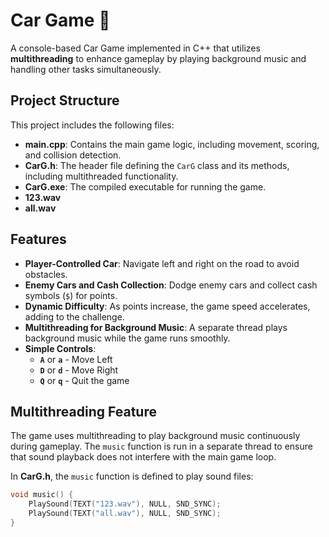 # Car Game 🚗

A console-based Car Game implemented in C++ that utilizes **multithreading** to enhance gameplay by playing background music and handling other tasks simultaneously.

## Project Structure
This project includes the following files:
- **main.cpp**: Contains the main game logic, including movement, scoring, and collision detection.
- **CarG.h**: The header file defining the `CarG` class and its methods, including multithreaded functionality.
- **CarG.exe**: The compiled executable for running the game.
- **123.wav**
- **all.wav**
## Features
- **Player-Controlled Car**: Navigate left and right on the road to avoid obstacles.
- **Enemy Cars and Cash Collection**: Dodge enemy cars and collect cash symbols (`$`) for points.
- **Dynamic Difficulty**: As points increase, the game speed accelerates, adding to the challenge.
- **Multithreading for Background Music**: A separate thread plays background music while the game runs smoothly.
- **Simple Controls**:
  - **`A`** or **`a`** - Move Left
  - **`D`** or **`d`** - Move Right
  - **`Q`** or **`q`** - Quit the game

## Multithreading Feature
The game uses multithreading to play background music continuously during gameplay. The `music` function is run in a separate thread to ensure that sound playback does not interfere with the main game loop.

In **CarG.h**, the `music` function is defined to play sound files:
```cpp
void music() {
    PlaySound(TEXT("123.wav"), NULL, SND_SYNC);
    PlaySound(TEXT("all.wav"), NULL, SND_SYNC);
}

